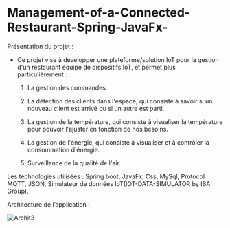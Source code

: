 # Management-of-a-Connected-Restaurant-Spring-JavaFx-

Présentation du projet : 

- Ce projet vise à développer une plateforme/solution IoT pour la gestion d'un restaurant 
équipé de dispositifs IoT, et permet plus particulièrement : 
  1. La gestion des commandes.
  
  2. La détection des clients dans l'espace, qui consiste à savoir si un nouveau client est 
arrivé ou si un autre est parti. 
  
  3. La gestion de la température, qui consiste à visualiser la température pour pouvoir 
l'ajuster en fonction de nos besoins. 
  
  4. La gestion de l'énergie, qui consiste à visualiser et à contrôler la consommation 
d'énergie.
  
  5. Surveillance de la qualité de l'air.

Les technologies utilisées : 
Spring boot, JavaFx, Css,  MySql, Protocol MQTT, JSON,  Simulateur de données IoT(IOT-DATA-SIMULATOR by IBA Group).

Architecture de l’application : 

![Archit3](https://user-images.githubusercontent.com/70114659/159466462-9cd2e8e9-d3ab-4944-a54c-5ceb4b825bde.png)



